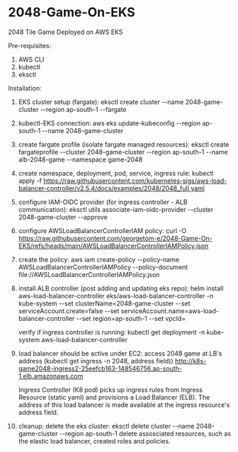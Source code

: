 # 2048-Game-On-EKS
2048 Tile Game Deployed on AWS EKS 


Pre-requisites: 

1. AWS CLI 
2. kubectl 
3. eksctl 


Installation: 


1. EKS cluster setup (fargate): eksctl create cluster --name 2048-game-cluster --region ap-south-1 --fargate

2. kubectl-EKS connection: aws eks update-kubeconfig --region ap-south-1 --name 2048-game-cluster

3. create fargate profile (isolate fargate managed resources): eksctl create fargateprofile --cluster 2048-game-cluster --region ap-south-1 --name alb-2048-game --namespace game-2048

4. create namespace, deployment, pod, service, ingress rule: kubectl apply -f https://raw.githubusercontent.com/kubernetes-sigs/aws-load-balancer-controller/v2.5.4/docs/examples/2048/2048_full.yaml

5. configure IAM-OIDC provider (for ingress controller - ALB communication): eksctl utils associate-iam-oidc-provider --cluster 2048-game-cluster --approve

6. configure AWSLoadBalancerControllerIAM policy: curl -O https://raw.githubusercontent.com/georgetom-e/2048-Game-On-EKS/refs/heads/main/AWSLoadBalancerControllerIAMPolicy.json 

7. create the policy: aws iam create-policy --policy-name AWSLoadBalancerControllerIAMPolicy --policy-document file://AWSLoadBalancerControllerIAMPolicy.json

8. install ALB controller (post adding and updating eks repo): helm install aws-load-balancer-controller eks/aws-load-balancer-controller -n kube-system --set clusterName=2048-game-cluster --set serviceAccount.create=false --set serviceAccount.name=aws-load-balancer-controller --set region=ap-south-1 --set vpcId= <vpc-id> 

   verify if ingress controller is running: kubectl get deployment -n kube-system aws-load-balancer-controller

9.  load balancer should be active under EC2: access 2048 game at LB's address (kubectl get ingress -n 2048, address field))
    http://k8s-game2048-ingress2-25eefcb163-148546756.ap-south-1.elb.amazonaws.com

    Ingress Controller (K8 pod) picks up ingress rules from Ingress Resource (static yaml) and provisions a Load Balancer (ELB).
    The address of this load balancer is made available at the ingress resource's address field.

10. cleanup: delete the eks cluster: eksctl delete cluster --name 2048-game-cluster --region ap-south-1
             delete assosciated resources, such as the elastic load balancer, created roles and policies. 

